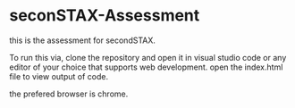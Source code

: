 # seconSTAX-Assessment
this is the assessment for secondSTAX.

To run this via, clone the repository and open it in visual studio code or any editor of your choice that supports web development. 
open the index.html file to view output of code.

the prefered browser is chrome.
